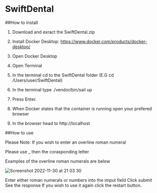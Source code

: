 # SwiftDental

##How to install 

1. Download and exract the SwiftDental.zip

2. Install Docker Desktop: https://www.docker.com/products/docker-desktop/

3. Open Docker Desktop 

4. Open Terminal

5. In the terminal cd to the SwiftDental folder (E.G cd /Users/user/SwiftDental)

6. In the terminal type ./vendor/bin/sail up 

7. Press Enter.

8. When Docker states that the container is running open your prefered browser

9. In the browser head to http://localhost



##How to use 

Please Note: If you wish to enter an overline roman numeral

Please use _ then the corasponding letter

Examples of the overline roman numerals are below




![Screenshot 2022-11-30 at 21 03 30](https://user-images.githubusercontent.com/44707086/204907533-48b50021-3fba-4ff2-8b55-1a1cad5d92fa.jpg)


Enter either roman numerals or numbers into the imput field 
Click submit 
See the response 
If you wish to use it again click the restart button.


